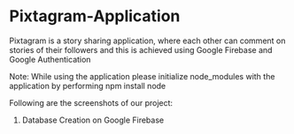 # Pixtagram-Application
Pixtagram is a story sharing application, where each other can comment on stories of their followers and this is achieved using Google Firebase and Google Authentication

Note: While using the application please initialize node_modules with the application by performing npm install node

Following are the screenshots of our project:

1. Database Creation on Google Firebase


